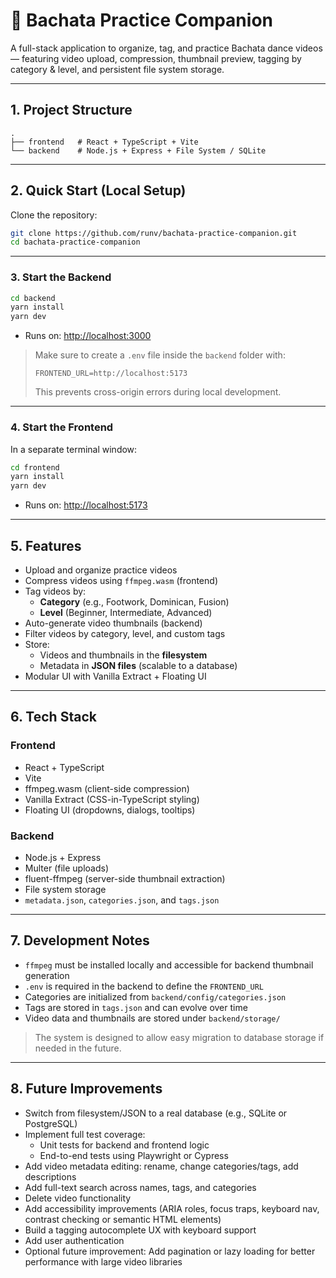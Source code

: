 # 🎥 Bachata Practice Companion

A full-stack application to organize, tag, and practice Bachata dance videos — featuring video upload, compression, thumbnail preview, tagging by category & level, and persistent file system storage.

---

## 1. Project Structure

```
.
├── frontend   # React + TypeScript + Vite
└── backend    # Node.js + Express + File System / SQLite
```

---

## 2. Quick Start (Local Setup)

Clone the repository:

```sh
git clone https://github.com/runv/bachata-practice-companion.git
cd bachata-practice-companion
```

---

### 3. Start the Backend

```sh
cd backend
yarn install
yarn dev
```

- Runs on: [http://localhost:3000](http://localhost:3000)

> Make sure to create a `.env` file inside the `backend` folder with:
>
> ```env
> FRONTEND_URL=http://localhost:5173
> ```
> This prevents cross-origin errors during local development.

---

### 4. Start the Frontend

In a separate terminal window:

```sh
cd frontend
yarn install
yarn dev
```

- Runs on: [http://localhost:5173](http://localhost:5173)

---

## 5. Features

- Upload and organize practice videos
- Compress videos using `ffmpeg.wasm` (frontend)
- Tag videos by:
  - **Category** (e.g., Footwork, Dominican, Fusion)
  - **Level** (Beginner, Intermediate, Advanced)
- Auto-generate video thumbnails (backend)
- Filter videos by category, level, and custom tags
- Store:
  - Videos and thumbnails in the **filesystem**
  - Metadata in **JSON files** (scalable to a database)
- Modular UI with Vanilla Extract + Floating UI

---

## 6. Tech Stack

### Frontend
- React + TypeScript
- Vite
- ffmpeg.wasm (client-side compression)
- Vanilla Extract (CSS-in-TypeScript styling)
- Floating UI (dropdowns, dialogs, tooltips)

### Backend
- Node.js + Express
- Multer (file uploads)
- fluent-ffmpeg (server-side thumbnail extraction)
- File system storage
- `metadata.json`, `categories.json`, and `tags.json`

---

##  7. Development Notes

- `ffmpeg` must be installed locally and accessible for backend thumbnail generation
- `.env` is required in the backend to define the `FRONTEND_URL`
- Categories are initialized from `backend/config/categories.json`
- Tags are stored in `tags.json` and can evolve over time
- Video data and thumbnails are stored under `backend/storage/`

> The system is designed to allow easy migration to database storage if needed in the future.

---

## 8. Future Improvements

- Switch from filesystem/JSON to a real database (e.g., SQLite or PostgreSQL)
- Implement full test coverage:
  - Unit tests for backend and frontend logic
  - End-to-end tests using Playwright or Cypress
- Add video metadata editing: rename, change categories/tags, add descriptions
- Add full-text search across names, tags, and categories
- Delete video functionality 
- Add accessibility improvements (ARIA roles, focus traps, keyboard nav, contrast checking or semantic HTML elements)
- Build a tagging autocomplete UX with keyboard support
- Add user authentication 
- Optional future improvement: Add pagination or lazy loading for better performance with large video libraries

